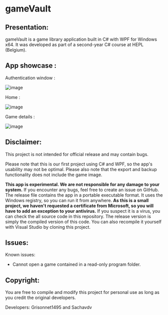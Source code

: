 # gameVault

## Presentation:

gameVault is a game library application built in C# with WPF for Windows x64.
It was developed as part of a second-year C# course at HEPL (Belgium).

## App showcase :

Authentication window :

![image](https://github.com/user-attachments/assets/1306ed74-99e0-404b-8227-0df8cc35f592)

Home :

![image](https://github.com/user-attachments/assets/b9feeb7c-2514-40ac-abce-75eae2283be4)

Game details :

![image](https://github.com/user-attachments/assets/b30ed5c9-dddb-4370-a634-6bc0eb22e0e6)

## Disclaimer:

This project is not intended for official release and may contain bugs.

Please note that this is our first project using C# and WPF, so the app's usability may not be optimal.
Please also note that the export and backup functionality does not include the game image.

**This app is experimental. We are not responsible for any damage to your system.**
If you encounter any bugs, feel free to create an issue on GitHub.
The release file contains the app in a portable executable format. It uses the Windows registry, so you can run it from anywhere.
**As this is a small project, we haven't requested a certificate from Microsoft, so you will have to add an exception to your antivirus.**
If you suspect it is a virus, you can check the all source code in this repository. The release version is simply the compiled version of this code.
You can also recompile it yourself with Visual Studio by cloning this project.

## Issues:

Known issues:
- Cannot open a game contained in a read-only program folder.

## Copyright:
You are free to compile and modify this project for personal use as long as you credit the original developers.

Developers: Grisonnet1495 and Sachavdv
